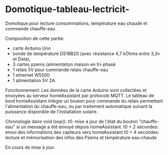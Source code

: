 # Domotique-tableau-lectricit-
Domotique pour lecture consommations, température eau chaude et commande chauffe-eau

Composition de cette partie:
- carte Arduino Uno
- sonde de température DS18B20 (avec résistance 4,7 kOhms entre 3,3v et Data),
- 3 cartes pzems (alimentation maison en tri-phasé
- 1 relais 5V pour commande relais chauffe-eau
- 1 ethernet W5500
- 1 alimentation 5V 2A

Fonctionnement:
Les données de la carte Arduino sont collectées et envoyées au serveur homeAssistant par protocole MQTT.
Le tableau de bord homeAssistant intègre un bouton pour commande du relais permettant l'alimentation du chauffe-eau, ou par traitement automatique suivant la puissance disponible de l'installation solaire.

Chronologie dans void loop():
t0: mise à jour de l'état du bouton "chauffe-eau" si un message a été envoyé depuis homeAssistant.
t0 + 2 secondes: envoi des informations des capteurs vers homeAssistant
t0 + 4 secondes: lecture et mémorisation des infos des Pzems et température eau-chaude

En cours de mise à jour.